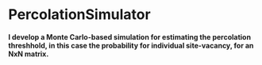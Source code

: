 # PercolationSimulator

#### I develop a Monte Carlo-based simulation for estimating the percolation threshhold, in this case the probability for individual site-vacancy, for an NxN matrix. 
